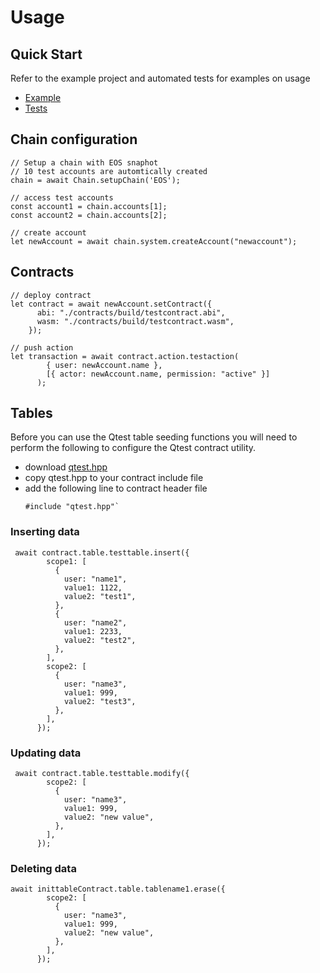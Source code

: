 # Usage

## Quick Start

Refer to the example project and automated tests for examples on usage

* [Example](../../example/tests/test.js)
* [Tests](../../test)

## Chain configuration
```
// Setup a chain with EOS snaphot
// 10 test accounts are automtically created
chain = await Chain.setupChain('EOS');

// access test accounts
const account1 = chain.accounts[1];
const account2 = chain.accounts[2];

// create account
let newAccount = await chain.system.createAccount("newaccount");
```

## Contracts

```
// deploy contract
let contract = await newAccount.setContract({
      abi: "./contracts/build/testcontract.abi",
      wasm: "./contracts/build/testcontract.wasm",
    });
    
// push action
let transaction = await contract.action.testaction(
        { user: newAccount.name },
        [{ actor: newAccount.name, permission: "active" }]
      );
```

## Tables

Before you can use the Qtest table seeding functions you will need to perform the following to configure the Qtest contract utility.

- download [qtest.hpp](../../macro/qtest.hpp)
- copy qtest.hpp to your contract include file
- add the following line to contract header file
  ```
  #include "qtest.hpp"`
  ```



### Inserting data
```
 await contract.table.testtable.insert({
        scope1: [
          {
            user: "name1",
            value1: 1122,
            value2: "test1",
          },
          {
            user: "name2",
            value1: 2233,
            value2: "test2",
          },
        ],
        scope2: [
          {
            user: "name3",
            value1: 999,
            value2: "test3",
          },
        ],
      });
```
### Updating data
```
 await contract.table.testtable.modify({
        scope2: [
          {
            user: "name3",
            value1: 999,
            value2: "new value",
          },
        ],
      });
```
### Deleting data
```
await inittableContract.table.tablename1.erase({
        scope2: [
          {
            user: "name3",
            value1: 999,
            value2: "new value",
          },
        ],
      });
```
